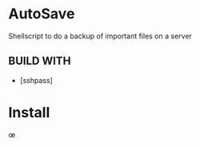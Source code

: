 # AutoSave
Shellscript to do a backup of important files on a server


## BUILD WITH

* [sshpass]

# Install
œ
